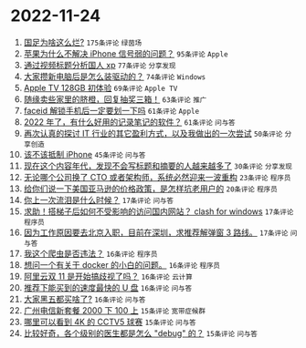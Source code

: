 # 2022-11-24

1. [国足为啥这么烂?](https://www.v2ex.com/t/897544) `175条评论` `绿茵场`
1. [苹果为什么不解决 iPhone 信号弱的问题？](https://www.v2ex.com/t/897600) `95条评论` `Apple`
1. [通过视频标题分析国人 xp](https://www.v2ex.com/t/897558) `77条评论` `分享发现`
1. [大家攒新电脑后是怎么装驱动的？](https://www.v2ex.com/t/897632) `74条评论` `Windows`
1. [Apple TV 128GB 初体验](https://www.v2ex.com/t/897508) `69条评论` `Apple TV`
1. [随缘卖些家里的脐橙，回复抽奖三箱！](https://www.v2ex.com/t/897658) `63条评论` `推广`
1. [faceid 解锁手机后一定要划一下吗](https://www.v2ex.com/t/897506) `61条评论` `Apple`
1. [2022 年了，有什么好用的记录笔记的软件？](https://www.v2ex.com/t/897520) `61条评论` `问与答`
1. [再次认真的探讨 IT 行业的其它盈利方式，以及我做出的一次尝试](https://www.v2ex.com/t/897487) `50条评论` `分享创造`
1. [该不该抵制 iPhone](https://www.v2ex.com/t/897741) `45条评论` `问与答`
1. [现在这个内容年代，发现不会写标题和摘要的人越来越多了](https://www.v2ex.com/t/897574) `30条评论` `分享发现`
1. [无论哪个公司换了 CTO 或者架构师，系统必然迎来一波重构](https://www.v2ex.com/t/897620) `23条评论` `程序员`
1. [给你们说一下美国亚马逊的价格政策，是怎样坑老用户的](https://www.v2ex.com/t/897581) `20条评论` `程序员`
1. [你上一次流泪是什么时候？](https://www.v2ex.com/t/897718) `17条评论` `问与答`
1. [求助！搭梯子后如何不受影响的访问国内网站？ clash for windows](https://www.v2ex.com/t/897609) `17条评论` `程序员`
1. [因为工作原因要去北京入职，目前在深圳，求推荐解弹窗 3 路线。](https://www.v2ex.com/t/897553) `17条评论` `问与答`
1. [我这个爬虫是否违法？](https://www.v2ex.com/t/897720) `16条评论` `程序员`
1. [想问一个有关于 docker 的小白的问题。](https://www.v2ex.com/t/897700) `16条评论` `程序员`
1. [阿里云双 11 是开始搞歧视了吗？](https://www.v2ex.com/t/897542) `16条评论` `云计算`
1. [推荐下能买到的速度最快的 U 盘](https://www.v2ex.com/t/897534) `16条评论` `问与答`
1. [大家黑五都买啥了?](https://www.v2ex.com/t/897497) `16条评论` `问与答`
1. [广州电信新套餐 2000 下 100 上](https://www.v2ex.com/t/897743) `15条评论` `宽带症候群`
1. [哪里可以看到 4K 的 CCTV5 球赛](https://www.v2ex.com/t/897652) `15条评论` `问与答`
1. [比较好奇，各个级别的医生都是怎么 "debug" 的？](https://www.v2ex.com/t/897625) `15条评论` `问与答`
